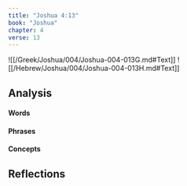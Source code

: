 ```yaml
---
title: "Joshua 4:13"
book: "Joshua"
chapter: 4
verse: 13
---
```

![[/Greek/Joshua/004/Joshua-004-013G.md#Text]]
![[/Hebrew/Joshua/004/Joshua-004-013H.md#Text]]

## Analysis

#### Words

#### Phrases

#### Concepts

## Reflections
